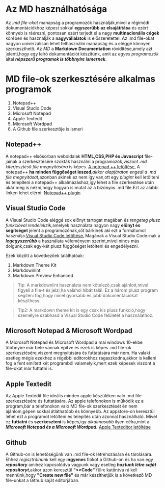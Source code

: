 
# Az MD használhatósága #

Az *.md file-okat* manapság a programozók használják,mivel a régimódi dokumentációkhoz képest sokkal **egyszerűbb az elsajátítása** és ezért könnyeb is ráérezni, pontosan ezért terjedt el a nagy **multinacionális cégek** körében és használják a **nagyvállalatok** is
előszeretettel. Az .md file-okat nagyon univerzálisan lehet felhasználni manapság és a eléggé könnyen szerkeszthető. Az *MD* a **Markdown Documentation** rövidítése,amely azt jelenti,hogy egy leíró dokumentációt készítünk, amit az *egyes programozók* által ***népszerű programok is többnyire ismernek.***

# MD file-ok szerkesztésére alkalmas programok #

1. Notepad++
1. Visual Studio Code
1. Microsoft Notepad
1. Apple Textedit
1. Microsoft Wordpad
1. A Github file szerkesztője is ismeri

## Notepad++ ##

A notepad++ elsősorban weboldalak **HTML,CSS,PHP és Javascript** file-jainak a szerkesztésére szokták használni a programozók,*viszont .md kiterjesztésű file megnyitására* is képes. [A notepad ++ letöltése.](https://notepad-plus-plus.org/downloads/)
A notepad++ **ha minden függőséget leszed**,*akkor alapjáraton engedi a .md file megnyitását*,azonban akinek ez nem így van,ott egy *plugint* kell letölteni és telepíteni a notepad++ alkalmazáshoz,így lehet a file szerkestése után akár meg is nézni,hogy hogyan is mutat az a bizonyos .md file.Ezt az alábbi linken lehet elérni: [Notepad++ plugin](https://github.com/nea/MarkdownViewerPlusPlus)

## Visual Studio Code ##

A Visual Studio Code eléggé sok előnyt tartogat magában és *rengeteg plusz funkcióval rendelekzik*,amelyek használata nagyon nagy **előnyt és segítséget** jelent a programozónak,sőt bárkinek aki ezt a formátumot használja.[Visual Studio Code letöltése.](https://visualstudio.microsoft.com/downloads/) Magának a Visual Studio Code-nak a ***legegyszerűbb*** a használata véleményem szerint,mivel nincs más dolgunk,csak egy-két plusz függőséget letölteni és engedélyezni.

Ezek között a következőek találhatóak:

1. Markdown Theme Kit
2. Markdownlint
3. Markdown Preview Enhanced

>Tip: A markdownlint használata nem kötelező,csak ajánlott,mivel figyeli a file-t és jelzi,ha valahol hibát talál.
Ez a három plusz program segíteni fog,hogy minél gyorsabb és jobb dokumentációkat készíthess.

>Tip2: A markdown theme kit is egy csak kis plusz funkció,hogy személyre szabhasd a Visual Studio Code felületét a használathoz.

## Microsoft Notepad & Microsoft Wordpad ##

A Microsoft Notepad és Microsoft Wordpad a mai windows 10-ekbe többnyire már bele vannak építve és ezek is képes .md file-ok szerkesztésére,viszont megnyitására és futtatására már nem. Ha valaki esetleg mégis ezekhez a régebbi editorokhoz ragaszkodna,akkor is kelleni fog a fent említett két programból valamelyik,mert ezek képesek viszont a file-okat már futtatni is.

## Apple Textedit ##

Az Apple Textedit file ideális minden apple készüléken való .md file szerkesztésére és futtatására. Az apple telefonokon is működik ez a program,bár a telefonokon való MD file-ok szerkesztését én nem ajánlom,gépen sokkal átláthatóbb és könnyebb. Az appstore-on keresztül lehet ezt a programot letölteni és telepítés után azonnal használható. Mivel ez **futtatni** és **szerkeszteni** is képes,így *alkalmasabb* ilyen célra,mint a ***Microsoft Notepad és a Microsoft Wordpad.*** [Apple Texteditor letöltése](https://apps.apple.com/us/app/textedit-for-rtf-latex-md/id1070883678)

## Github ##

A Github-on is lehetőségünk van .md file-ok létrehozására és tárolására. Ehhez *regisztrálnunk* kell egy **ingyenes** fiókot a Github-on és ha van egy ***repository*** amihez kapcsolódva vagyunk vagy esetleg ***hoztunk létre saját repositoryt***,akkor azon keresztül **"<>Code"** fülre kattintva rá kell mennünk,hogy **"Create new file"** és már készíthetjük is a következő MD file-unkat a Github saját editorjában.

